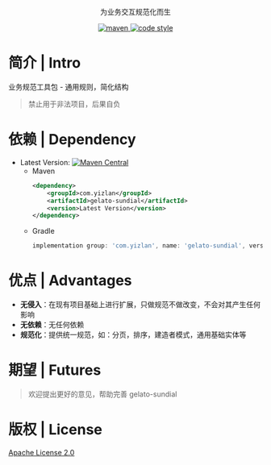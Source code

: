 <p align="center">
  为业务交互规范化而生
</p>

<p align="center">
  <a href="https://central.sonatype.com/search?namespace=com.yizlan&name=gelato-sundial">
    <img alt="maven" src="https://img.shields.io/maven-central/v/com.yizlan/gelato-sundial.svg?style=flat-square">
  </a>

  <a href="https://www.apache.org/licenses/LICENSE-2.0">
    <img alt="code style" src="https://img.shields.io/badge/license-Apache%202-4EB1BA.svg?style=flat-square">
  </a>
</p>

# 简介 | Intro

业务规范工具包 - 通用规则，简化结构

> 禁止用于非法项目，后果自负

# 依赖 | Dependency

- Latest Version: [![Maven Central](https://img.shields.io/maven-central/v/com.yizlan/gelato-sundial.svg)](https://central.sonatype.com/search?namespace=com.yizlan&name=gelato-sundial)
    - Maven
      ```xml
      <dependency>
          <groupId>com.yizlan</groupId>
          <artifactId>gelato-sundial</artifactId>
          <version>Latest Version</version>
      </dependency>
      ```
    - Gradle
      ```groovy
      implementation group: 'com.yizlan', name: 'gelato-sundial', version: 'Latest Version'
      ```

# 优点 | Advantages

- **无侵入**：在现有项目基础上进行扩展，只做规范不做改变，不会对其产生任何影响
- **无依赖**：无任何依赖
- **规范化**：提供统一规范，如：分页，排序，建造者模式，通用基础实体等

# 期望 | Futures

> 欢迎提出更好的意见，帮助完善 gelato-sundial

# 版权 | License

[Apache License 2.0](https://www.apache.org/licenses/LICENSE-2.0)